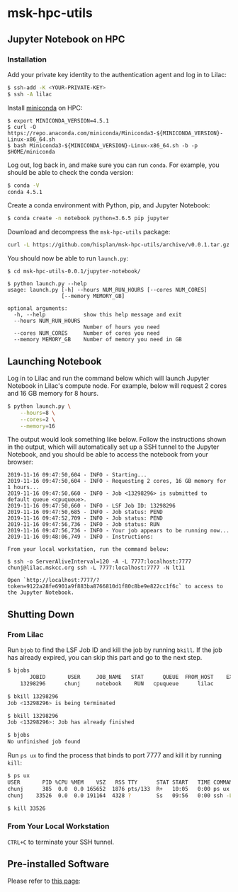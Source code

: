 # msk-hpc-utils

## Jupyter Notebook on HPC

### Installation

Add your private key identity to the authentication agent and log in to Lilac:

```bash
$ ssh-add -K <YOUR-PRIVATE-KEY>
$ ssh -A lilac
```

Install [miniconda](https://docs.conda.io/en/latest/miniconda.html) on HPC:

```
$ export MINICONDA_VERSION=4.5.1
$ curl -O https://repo.anaconda.com/miniconda/Miniconda3-${MINICONDA_VERSION}-Linux-x86_64.sh
$ bash Miniconda3-${MINICONDA_VERSION}-Linux-x86_64.sh -b -p $HOME/miniconda
```

Log out, log back in, and make sure you can run `conda`. For example, you should be able to check the conda version:

```bash
$ conda -V
conda 4.5.1
```

Create a conda environment with Python, pip, and Jupyter Notebook:

```bash
$ conda create -n notebook python=3.6.5 pip jupyter
```

Download and decompress the `msk-hpc-utils` package:

```bash
curl -L https://github.com/hisplan/msk-hpc-utils/archive/v0.0.1.tar.gz | tar xz
```

You should now be able to run `launch.py`:

```
$ cd msk-hpc-utils-0.0.1/jupyter-notebook/

$ python launch.py --help
usage: launch.py [-h] --hours NUM_RUN_HOURS [--cores NUM_CORES]
                 [--memory MEMORY_GB]

optional arguments:
  -h, --help            show this help message and exit
  --hours NUM_RUN_HOURS
                        Number of hours you need
  --cores NUM_CORES     Number of cores you need
  --memory MEMORY_GB    Number of memory you need in GB
```

## Launching Notebook

Log in to Lilac and run the command below which will launch Jupyter Notebook in Lilac's compute node. For example, below will request 2 cores and 16 GB memory for 8 hours.

```bash
$ python launch.py \
    --hours=8 \
    --cores=2 \
    --memory=16
```

The output would look something like below. Follow the instructions shown in the output, which will automatically set up a SSH tunnel to the Jupyter Notebook, and you should be able to access the notebook from your browser:

```
2019-11-16 09:47:50,604 - INFO - Starting...
2019-11-16 09:47:50,604 - INFO - Requesting 2 cores, 16 GB memory for 1 hours...
2019-11-16 09:47:50,660 - INFO - Job <13298296> is submitted to default queue <cpuqueue>.
2019-11-16 09:47:50,660 - INFO - LSF Job ID: 13298296
2019-11-16 09:47:50,685 - INFO - Job status: PEND
2019-11-16 09:47:52,709 - INFO - Job status: PEND
2019-11-16 09:47:56,736 - INFO - Job status: RUN
2019-11-16 09:47:56,736 - INFO - Your job appears to be running now...
2019-11-16 09:48:06,749 - INFO - Instructions:

From your local workstation, run the command below:

$ ssh -o ServerAliveInterval=120 -A -L 7777:localhost:7777 chunj@lilac.mskcc.org ssh -L 7777:localhost:7777 -N lt11

Open `http://localhost:7777/?token=9122a28fe6901a9f883ba8766810d1f80c8be9e822cc1f6c` to access to the Jupyter Notebook.
```

## Shutting Down

### From Lilac

Run `bjob` to find the LSF Job ID and kill the job by running `bkill`. If the job has already expired, you can skip this part and go to the next step.

```bash
$ bjobs
       JOBID       USER     JOB_NAME   STAT      QUEUE  FROM_HOST    EXEC_HOST   SUBMIT_TIME    START_TIME  TIME_LEFT
    13298296      chunj     notebook    RUN   cpuqueue      lilac         lt11  Nov 17 20:42  Nov 17 20:42     0:51 L

$ bkill 13298296
Job <13298296> is being terminated

$ bkill 13298296
Job <13298296>: Job has already finished

$ bjobs
No unfinished job found
```

Run `ps ux` to find the process that binds to port 7777 and kill it by running `kill`:

```bash
$ ps ux
USER       PID %CPU %MEM    VSZ   RSS TTY      STAT START   TIME COMMAND
chunj      385  0.0  0.0 165652  1876 pts/133  R+   10:05   0:00 ps ux
chunj    33526  0.0  0.0 191164  4328 ?        Ss   09:56   0:00 ssh -L 7777:localhost:7777 -N lt11

$ kill 33526
```

### From Your Local Workstation

`CTRL+C` to terminate your SSH tunnel.

## Pre-installed Software

Please refer to [this page](./preinstalled-software/README.md): 